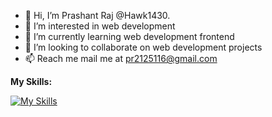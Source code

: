 - 👋 Hi, I’m Prashant Raj @Hawk1430.
- 👀 I’m interested in web development
- 🌱 I’m currently learning web development frontend
- 💞️ I’m looking to collaborate on web development projects
- 📫 Reach me mail me at pr2125116@gmail.com


**My Skills:**

[![My Skills](https://skillicons.dev/icons?i=js,html,css,java)](https://skillicons.dev)
<!---
Hawk1430/Hawk1430 is a ✨ special ✨ repository because its `README.md` (this file) appears on your GitHub profile.
You can click the Preview link to take a look at your changes.
--->
